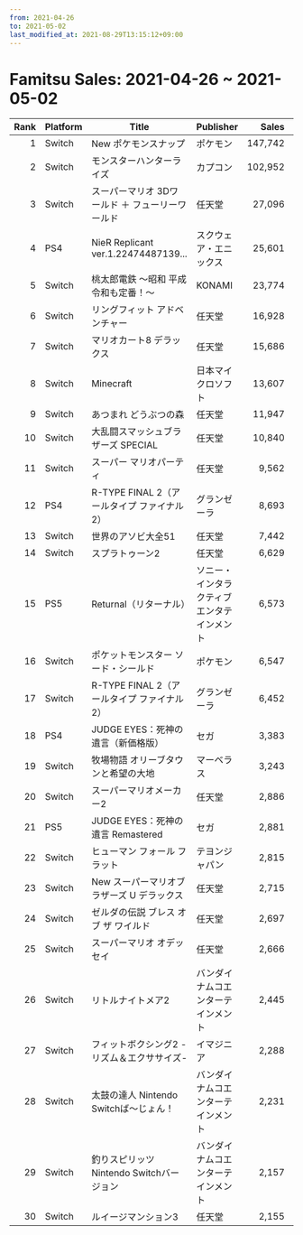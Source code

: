 ```yaml
---
from: 2021-04-26
to: 2021-05-02
last_modified_at: 2021-08-29T13:15:12+09:00
---
```

# Famitsu Sales: 2021-04-26 ~ 2021-05-02
| Rank | Platform | Title | Publisher | Sales | Total | Rate | New |
| -: | -- | -- | -- | -: | -: | -: | -- |
| 1 | Switch | New ポケモンスナップ | ポケモン | 147,742 | 147,742 | 60% | **New** |
| 2 | Switch | モンスターハンターライズ | カプコン | 102,952 | 2,073,323 | 20% |  |
| 3 | Switch | スーパーマリオ 3Dワールド ＋ フューリーワールド | 任天堂 | 27,096 | 701,758 | 20% |  |
| 4 | PS4 | NieR Replicant ver.1.22474487139... | スクウェア・エニックス | 25,601 | 134,439 | 20% |  |
| 5 | Switch | 桃太郎電鉄 〜昭和 平成 令和も定番！〜 | KONAMI | 23,774 | 2,148,835 | 20% |  |
| 6 | Switch | リングフィット アドベンチャー | 任天堂 | 16,928 | 2,539,637 | 20% |  |
| 7 | Switch | マリオカート8 デラックス | 任天堂 | 15,686 | 3,809,638 | 20% |  |
| 8 | Switch | Minecraft | 日本マイクロソフト | 13,607 | 1,924,188 | 20% |  |
| 9 | Switch | あつまれ どうぶつの森 | 任天堂 | 11,947 | 6,755,379 | 20% |  |
| 10 | Switch | 大乱闘スマッシュブラザーズ SPECIAL | 任天堂 | 10,840 | 4,260,336 | 20% |  |
| 11 | Switch | スーパー マリオパーティ | 任天堂 | 9,562 | 1,875,146 | 20% |  |
| 12 | PS4 | R-TYPE FINAL 2（アールタイプ ファイナル 2） | グランゼーラ | 8,693 | 8,693 | 40% | **New** |
| 13 | Switch | 世界のアソビ大全51 | 任天堂 | 7,442 | 692,819 | 20% |  |
| 14 | Switch | スプラトゥーン2 | 任天堂 | 6,629 | 3,852,350 | 20% |  |
| 15 | PS5 | Returnal（リターナル） | ソニー・インタラクティブエンタテインメント | 6,573 | 6,573 | 60% | **New** |
| 16 | Switch | ポケットモンスター ソード・シールド | ポケモン | 6,547 | 4,039,080 | 20% |  |
| 17 | Switch | R-TYPE FINAL 2（アールタイプ ファイナル 2） | グランゼーラ | 6,452 | 6,452 | 40% | **New** |
| 18 | PS4 | JUDGE EYES：死神の遺言（新価格版） | セガ | 3,383 | 6,575 | 40% |  |
| 19 | Switch | 牧場物語 オリーブタウンと希望の大地 | マーベラス | 3,243 | 278,169 | 20% |  |
| 20 | Switch | スーパーマリオメーカー2 | 任天堂 | 2,886 | 1,090,748 | 20% |  |
| 21 | PS5 | JUDGE EYES：死神の遺言 Remastered | セガ | 2,881 | 8,420 | 40% |  |
| 22 | Switch | ヒューマン フォール フラット | テヨンジャパン | 2,815 | 143,507 | 20% |  |
| 23 | Switch | New スーパーマリオブラザーズ U デラックス | 任天堂 | 2,715 | 1,057,247 | 20% |  |
| 24 | Switch | ゼルダの伝説 ブレス オブ ザ ワイルド | 任天堂 | 2,697 | 1,811,658 | 20% |  |
| 25 | Switch | スーパーマリオ オデッセイ | 任天堂 | 2,666 | 2,230,196 | 20% |  |
| 26 | Switch | リトルナイトメア2 | バンダイナムコエンターテインメント | 2,445 | 68,859 | 20% |  |
| 27 | Switch | フィットボクシング2 -リズム＆エクササイズ- | イマジニア | 2,288 | 93,822 | 20% |  |
| 28 | Switch | 太鼓の達人 Nintendo Switchば〜じょん！ | バンダイナムコエンターテインメント | 2,231 | 590,126 | 20% |  |
| 29 | Switch | 釣りスピリッツ Nintendo Switchバージョン | バンダイナムコエンターテインメント | 2,157 | 583,096 | 20% |  |
| 30 | Switch | ルイージマンション3 | 任天堂 | 2,155 | 764,258 | 20% |  |
